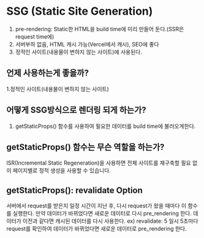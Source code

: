 # SSG (Static Site Generation)

1. pre-rendering: Static한 HTML을 build time에 미리 만들어 둔다.(SSR은 request time에)
2. 서버부하 없음, HTML 캐시 가능(Vercel에서 캐시), SEO에 좋다
3. 정적인 사이트(내용물이 변하지 않는 사이트)에 사용된다.

## 언제 사용하는게 좋을까?

1.정적인 사이트(내용물이 변하지 않는 사이트)

## 어떻게 SSG방식으로 렌더링 되게 하는가?

1. getStaticProps() 함수를 사용하여 필요한 데이터를 build time에 불러오게한다.

## getStaticProps() 함수는 무슨 역할을 하는가?

ISR(Incremental Static Regeneration)을 사용하면 전체 사이트를 재구축할 필요 없이 페이지별로 정적 생성을 사용할 수 있습니다.

## getStaticProps(): revalidate Option

서버에서 request를 받은지 일정 시간이 지난 후, 다시 request가 왔을 때마다 이 함수를 실행한다.
만약 데이터가 바뀌었다면 새로운 데이터로 다시 pre_rendering 한다.
데이터가 이전과 같다면 캐시된 데이터를 다시 사용한다.
ex) revalidate: 5 일시 5초마다 request를 확인하여 데이터가 바뀌었다면 새로운 데이터로 pre_rendering 한다.
